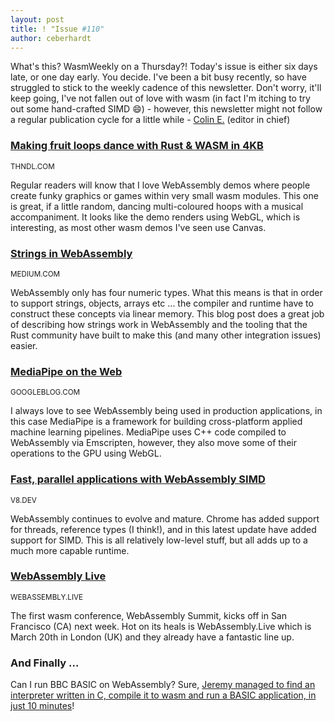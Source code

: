 ```yaml
---
layout: post
title: ! "Issue #110"
author: ceberhardt
---
```


What's this? WasmWeekly on a Thursday?! Today's issue is either six days late, or one day early. You decide. I've been a bit busy recently, so have struggled to stick to the weekly cadence of this newsletter. Don't worry, it'll keep going, I've not fallen out of love with wasm (in fact I'm itching to try out some hand-crafted SIMD 😄) - however, this newsletter might not follow a regular publication cycle for a little while - [Colin E.](https://twitter.com/ColinEberhardt) (editor in chief)

### [Making fruit loops dance with Rust & WASM in 4KB](https://thndl.com/rust-wasm-make-fruit-loops-dance-4kb.html)

<small>THNDL.COM</small>

Regular readers will know that I love WebAssembly demos where people create funky graphics or games within very small wasm modules. This one is great, if a little random, dancing multi-coloured hoops with a musical accompaniment. It looks like the demo renders using WebGL, which is interesting, as most other wasm demos I've seen use Canvas. 

### [Strings in WebAssembly](https://medium.com/wasm/strings-in-webassembly-wasm-57a05c1ea333)

<small>MEDIUM.COM</small>

WebAssembly only has four numeric types. What this means is that in order to support strings, objects, arrays etc ... the compiler and runtime have to construct these concepts via linear memory. This blog post does a great job of describing how strings work in WebAssembly and the tooling that the Rust community have built to make this (and many other integration issues) easier.

### [MediaPipe on the Web](https://developers.googleblog.com/2020/01/mediapipe-on-web.html)

<small>GOOGLEBLOG.COM</small>

I always love to see WebAssembly being used in production applications, in this case MediaPipe is a framework for building cross-platform applied machine learning pipelines. MediaPipe uses C++ code compiled to WebAssembly via Emscripten, however, they also move some of their operations to the GPU using WebGL.

### [Fast, parallel applications with WebAssembly SIMD](https://v8.dev/features/simd)

<small>V8.DEV</small>

WebAssembly continues to evolve and mature. Chrome has added support for threads, reference types (I think!), and in this latest update have added support for SIMD. This is all relatively low-level stuff, but all adds up to a much more capable runtime.

### [WebAssembly Live](http://www.webassembly.live/)

<small>WEBASSEMBLY.LIVE</small>

The first wasm conference, WebAssembly Summit, kicks off in San Francisco (CA) next week. Hot on its heals is WebAssembly.Live which is March 20th in London (UK) and they already have a fantastic line up.

### And Finally ...

Can I run BBC BASIC on WebAssembly? Sure, [Jeremy managed to find an interpreter written in C, compile it to wasm and run a BASIC application, in just 10 minutes](https://twitter.com/jeremylikness/status/1223374490941288449)!